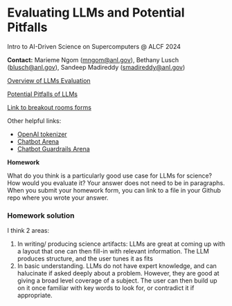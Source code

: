 # Evaluating LLMs and Potential Pitfalls

Intro to AI-Driven Science on Supercomputers @ ALCF 2024

**Contact:** Marieme Ngom ([mngom@anl.gov](mailto:///mngom@anl.gov)), Bethany Lusch ([blusch@anl.gov](mailto:///blusch@anl.gov)), Sandeep Madireddy  ([smadireddy@anl.gov](mailto:///smadireddy@anl.gov)) 


[Overview of LLMs Evaluation](https://github.com/argonne-lcf/ai-science-training-series/blob/main/08_Evaluating_LLMs/LLM_Evaluation_Overview.pdf)

[Potential Pitfalls of LLMs](https://github.com/argonne-lcf/ai-science-training-series/blob/main/08_Evaluating_LLMs/LLM-Pitfalls.pdf)
    
[Link to breakout rooms forms](https://drive.google.com/drive/folders/1BN_aBlNU-7KVIcySntRtbkBXRGpkMSyz)

Other helpful links:
- [OpenAI tokenizer](https://platform.openai.com/tokenizer)
- [Chatbot Arena](https://chat.lmsys.org/)
- [Chatbot Guardrails Arena](https://huggingface.co/spaces/lighthouzai/guardrails-arena)

 
 **Homework**
 
What do you think is a particularly good use case for LLMs for science? How would you evaluate it?
Your answer does not need to be in paragraphs. When you submit your homework form, you can link to a file in your Github repo where you wrote your answer.


### Homework solution

I think 2 areas:
1. In writing/ producing science artifacts: LLMs are great at coming up with a layout that one can then fill-in with relevant information. The LLM produces structure, and the user tunes it as fits
2. In basic understanding. LLMs do not have expert knowledge, and can halucinate if asked deeply about a problem. However, they are good at giving a broad level coverage of a subject. The user can then build up on it once familiar with key words to look for, or contradict it if appropriate.
